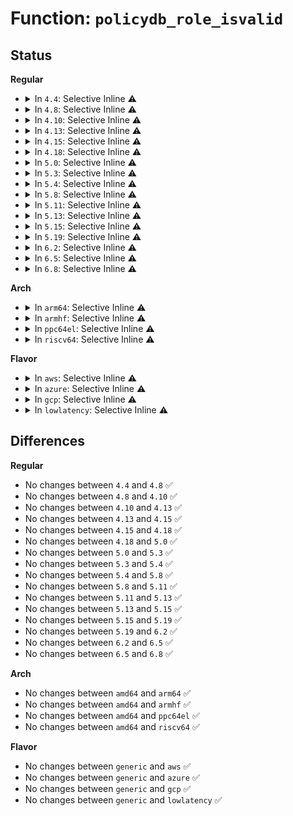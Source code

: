 # Function: <code>policydb_role_isvalid</code>

## Status
<b>Regular</b>
<ul>
<li>
<details>
<summary>In <code>4.4</code>: Selective Inline ⚠️</summary>

```c
int policydb_role_isvalid(struct policydb *p, unsigned int role);
```

**Collision:** Unique Global

**Inline:** Selective

**Transformation:** False

**Instances:**

```
In security/selinux/ss/policydb.c (ffffffff813530b0)
Location: security/selinux/ss/policydb.c:930
Inline: True
Inline callers:
  - security/selinux/ss/policydb.c:policydb_read
  - security/selinux/ss/policydb.c:policydb_read
  - security/selinux/ss/policydb.c:policydb_read
  - security/selinux/ss/policydb.c:policydb_read
```
**Symbols:**

```
ffffffff813530b0-ffffffff813530c9: policydb_role_isvalid (STB_GLOBAL)
```
</details>
</li>
<li>
<details>
<summary>In <code>4.8</code>: Selective Inline ⚠️</summary>

```c
int policydb_role_isvalid(struct policydb *p, unsigned int role);
```

**Collision:** Unique Global

**Inline:** Selective

**Transformation:** False

**Instances:**

```
In security/selinux/ss/policydb.c (ffffffff81389876)
Location: security/selinux/ss/policydb.c:930
Inline: True
Inline callers:
  - security/selinux/ss/policydb.c:policydb_read
  - security/selinux/ss/policydb.c:policydb_read
  - security/selinux/ss/policydb.c:policydb_read
  - security/selinux/ss/policydb.c:policydb_read
```
**Symbols:**

```
ffffffff813890b0-ffffffff813890ca: policydb_role_isvalid (STB_GLOBAL)
```
</details>
</li>
<li>
<details>
<summary>In <code>4.10</code>: Selective Inline ⚠️</summary>

```c
int policydb_role_isvalid(struct policydb *p, unsigned int role);
```

**Collision:** Unique Global

**Inline:** Selective

**Transformation:** False

**Instances:**

```
In security/selinux/ss/policydb.c (ffffffff813a033d)
Location: security/selinux/ss/policydb.c:930
Inline: True
Inline callers:
  - security/selinux/ss/policydb.c:policydb_read
  - security/selinux/ss/policydb.c:policydb_read
  - security/selinux/ss/policydb.c:policydb_read
  - security/selinux/ss/policydb.c:policydb_read
```
**Symbols:**

```
ffffffff8139fb60-ffffffff8139fb7a: policydb_role_isvalid (STB_GLOBAL)
```
</details>
</li>
<li>
<details>
<summary>In <code>4.13</code>: Selective Inline ⚠️</summary>

```c
int policydb_role_isvalid(struct policydb *p, unsigned int role);
```

**Collision:** Unique Global

**Inline:** Selective

**Transformation:** False

**Instances:**

```
In security/selinux/ss/policydb.c (ffffffff813b6b4b)
Location: security/selinux/ss/policydb.c:932
Inline: True
Inline callers:
  - security/selinux/ss/policydb.c:policydb_read
  - security/selinux/ss/policydb.c:policydb_read
  - security/selinux/ss/policydb.c:policydb_read
  - security/selinux/ss/policydb.c:policydb_read
```
**Symbols:**

```
ffffffff813b6290-ffffffff813b62a9: policydb_role_isvalid (STB_GLOBAL)
```
</details>
</li>
<li>
<details>
<summary>In <code>4.15</code>: Selective Inline ⚠️</summary>

```c
int policydb_role_isvalid(struct policydb *p, unsigned int role);
```

**Collision:** Unique Global

**Inline:** Selective

**Transformation:** False

**Instances:**

```
In security/selinux/ss/policydb.c (ffffffff813dccad)
Location: security/selinux/ss/policydb.c:932
Inline: True
Inline callers:
  - security/selinux/ss/policydb.c:policydb_read
  - security/selinux/ss/policydb.c:policydb_read
  - security/selinux/ss/policydb.c:policydb_read
  - security/selinux/ss/policydb.c:policydb_read
```
**Symbols:**

```
ffffffff813dc3f0-ffffffff813dc409: policydb_role_isvalid (STB_GLOBAL)
```
</details>
</li>
<li>
<details>
<summary>In <code>4.18</code>: Selective Inline ⚠️</summary>

```c
int policydb_role_isvalid(struct policydb *p, unsigned int role);
```

**Collision:** Unique Global

**Inline:** Selective

**Transformation:** False

**Instances:**

```
In security/selinux/ss/policydb.c (ffffffff8140d12b)
Location: security/selinux/ss/policydb.c:932
Inline: True
Inline callers:
  - security/selinux/ss/policydb.c:policydb_read
  - security/selinux/ss/policydb.c:policydb_read
  - security/selinux/ss/policydb.c:policydb_read
  - security/selinux/ss/policydb.c:policydb_read
```
**Symbols:**

```
ffffffff8140c900-ffffffff8140c919: policydb_role_isvalid (STB_GLOBAL)
```
</details>
</li>
<li>
<details>
<summary>In <code>5.0</code>: Selective Inline ⚠️</summary>

```c
int policydb_role_isvalid(struct policydb *p, unsigned int role);
```

**Collision:** Unique Global

**Inline:** Selective

**Transformation:** False

**Instances:**

```
In security/selinux/ss/policydb.c (ffffffff81429dfb)
Location: security/selinux/ss/policydb.c:943
Inline: True
Inline callers:
  - security/selinux/ss/policydb.c:policydb_read
  - security/selinux/ss/policydb.c:policydb_read
  - security/selinux/ss/policydb.c:policydb_read
  - security/selinux/ss/policydb.c:policydb_read
```
**Symbols:**

```
ffffffff814290e0-ffffffff814290f9: policydb_role_isvalid (STB_GLOBAL)
```
</details>
</li>
<li>
<details>
<summary>In <code>5.3</code>: Selective Inline ⚠️</summary>

```c
int policydb_role_isvalid(struct policydb *p, unsigned int role);
```

**Collision:** Unique Global

**Inline:** Selective

**Transformation:** False

**Instances:**

```
In security/selinux/ss/policydb.c (ffffffff81457a3e)
Location: security/selinux/ss/policydb.c:895
Inline: True
Inline callers:
  - security/selinux/ss/policydb.c:policydb_read
  - security/selinux/ss/policydb.c:policydb_read
  - security/selinux/ss/policydb.c:policydb_read
  - security/selinux/ss/policydb.c:policydb_read
```
**Symbols:**

```
ffffffff81456a70-ffffffff81456a89: policydb_role_isvalid (STB_GLOBAL)
```
</details>
</li>
<li>
<details>
<summary>In <code>5.4</code>: Selective Inline ⚠️</summary>

```c
int policydb_role_isvalid(struct policydb *p, unsigned int role);
```

**Collision:** Unique Global

**Inline:** Selective

**Transformation:** False

**Instances:**

```
In security/selinux/ss/policydb.c (ffffffff814717de)
Location: security/selinux/ss/policydb.c:897
Inline: True
Inline callers:
  - security/selinux/ss/policydb.c:policydb_read
  - security/selinux/ss/policydb.c:policydb_read
  - security/selinux/ss/policydb.c:policydb_read
  - security/selinux/ss/policydb.c:policydb_read
```
**Symbols:**

```
ffffffff81470810-ffffffff81470829: policydb_role_isvalid (STB_GLOBAL)
```
</details>
</li>
<li>
<details>
<summary>In <code>5.8</code>: Selective Inline ⚠️</summary>

```c
int policydb_role_isvalid(struct policydb *p, unsigned int role);
```

**Collision:** Unique Global

**Inline:** Selective

**Transformation:** False

**Instances:**

```
In security/selinux/ss/policydb.c (ffffffff814c6b97)
Location: security/selinux/ss/policydb.c:883
Inline: True
Inline callers:
  - security/selinux/ss/policydb.c:policydb_read
  - security/selinux/ss/policydb.c:policydb_read
  - security/selinux/ss/policydb.c:policydb_read
  - security/selinux/ss/policydb.c:policydb_read
```
**Symbols:**

```
ffffffff814c5c50-ffffffff814c5c69: policydb_role_isvalid (STB_GLOBAL)
```
</details>
</li>
<li>
<details>
<summary>In <code>5.11</code>: Selective Inline ⚠️</summary>

```c
int policydb_role_isvalid(struct policydb *p, unsigned int role);
```

**Collision:** Unique Global

**Inline:** Selective

**Transformation:** False

**Instances:**

```
In security/selinux/ss/policydb.c (ffffffff814e4bc0)
Location: security/selinux/ss/policydb.c:915
Inline: True
Inline callers:
  - security/selinux/ss/policydb.c:policydb_read
  - security/selinux/ss/policydb.c:policydb_read
  - security/selinux/ss/policydb.c:policydb_read
  - security/selinux/ss/policydb.c:policydb_read
```
**Symbols:**

```
ffffffff814e3c90-ffffffff814e3ca9: policydb_role_isvalid (STB_GLOBAL)
```
</details>
</li>
<li>
<details>
<summary>In <code>5.13</code>: Selective Inline ⚠️</summary>

```c
int policydb_role_isvalid(struct policydb *p, unsigned int role);
```

**Collision:** Unique Global

**Inline:** Selective

**Transformation:** False

**Instances:**

```
In security/selinux/ss/policydb.c (ffffffff814eb58b)
Location: security/selinux/ss/policydb.c:913
Inline: True
Inline callers:
  - security/selinux/ss/policydb.c:policydb_read
  - security/selinux/ss/policydb.c:policydb_read
  - security/selinux/ss/policydb.c:policydb_read
  - security/selinux/ss/policydb.c:policydb_read
```
**Symbols:**

```
ffffffff814ea650-ffffffff814ea669: policydb_role_isvalid (STB_GLOBAL)
```
</details>
</li>
<li>
<details>
<summary>In <code>5.15</code>: Selective Inline ⚠️</summary>

```c
int policydb_role_isvalid(struct policydb *p, unsigned int role);
```

**Collision:** Unique Global

**Inline:** Selective

**Transformation:** False

**Instances:**

```
In security/selinux/ss/policydb.c (ffffffff81545030)
Location: security/selinux/ss/policydb.c:913
Inline: True
Inline callers:
  - security/selinux/ss/policydb.c:policydb_read
  - security/selinux/ss/policydb.c:policydb_read
  - security/selinux/ss/policydb.c:policydb_read
  - security/selinux/ss/policydb.c:policydb_read
```
**Symbols:**

```
ffffffff81544070-ffffffff81544089: policydb_role_isvalid (STB_GLOBAL)
```
</details>
</li>
<li>
<details>
<summary>In <code>5.19</code>: Selective Inline ⚠️</summary>

```c
int policydb_role_isvalid(struct policydb *p, unsigned int role);
```

**Collision:** Unique Global

**Inline:** Selective

**Transformation:** False

**Instances:**

```
In security/selinux/ss/policydb.c (ffffffff815dda3d)
Location: security/selinux/ss/policydb.c:907
Inline: True
Inline callers:
  - security/selinux/ss/policydb.c:policydb_read
  - security/selinux/ss/policydb.c:policydb_read
  - security/selinux/ss/policydb.c:policydb_read
  - security/selinux/ss/policydb.c:policydb_read
```
**Symbols:**

```
ffffffff815dc970-ffffffff815dc991: policydb_role_isvalid (STB_GLOBAL)
```
</details>
</li>
<li>
<details>
<summary>In <code>6.2</code>: Selective Inline ⚠️</summary>

```c
int policydb_role_isvalid(struct policydb *p, unsigned int role);
```

**Collision:** Unique Global

**Inline:** Selective

**Transformation:** False

**Instances:**

```
In security/selinux/ss/policydb.c (ffffffff8168cb1c)
Location: security/selinux/ss/policydb.c:907
Inline: True
Inline callers:
  - security/selinux/ss/policydb.c:policydb_read
  - security/selinux/ss/policydb.c:policydb_read
  - security/selinux/ss/policydb.c:policydb_read
  - security/selinux/ss/policydb.c:policydb_read
```
**Symbols:**

```
ffffffff8168b510-ffffffff8168b531: policydb_role_isvalid (STB_GLOBAL)
```
</details>
</li>
<li>
<details>
<summary>In <code>6.5</code>: Selective Inline ⚠️</summary>

```c
int policydb_role_isvalid(struct policydb *p, unsigned int role);
```

**Collision:** Unique Global

**Inline:** Selective

**Transformation:** False

**Instances:**

```
In security/selinux/ss/policydb.c (ffffffff816c4e55)
Location: security/selinux/ss/policydb.c:907
Inline: True
Inline callers:
  - security/selinux/ss/policydb.c:policydb_read
  - security/selinux/ss/policydb.c:policydb_read
  - security/selinux/ss/policydb.c:policydb_read
  - security/selinux/ss/policydb.c:policydb_read
```
**Symbols:**

```
ffffffff816c3880-ffffffff816c38a1: policydb_role_isvalid (STB_GLOBAL)
```
</details>
</li>
<li>
<details>
<summary>In <code>6.8</code>: Selective Inline ⚠️</summary>

```c
int policydb_role_isvalid(struct policydb *p, unsigned int role);
```

**Collision:** Unique Global

**Inline:** Selective

**Transformation:** False

**Instances:**

```
In security/selinux/ss/policydb.c (ffffffff81701a48)
Location: security/selinux/ss/policydb.c:928
Inline: True
Inline callers:
  - security/selinux/ss/policydb.c:policydb_read
  - security/selinux/ss/policydb.c:policydb_read
  - security/selinux/ss/policydb.c:policydb_read
  - security/selinux/ss/policydb.c:policydb_read
```
**Symbols:**

```
ffffffff81700380-ffffffff817003a1: policydb_role_isvalid (STB_GLOBAL)
```
</details>
</li>
</ul>
<b>Arch</b>
<ul>
<li>
<details>
<summary>In <code>arm64</code>: Selective Inline ⚠️</summary>

```c
int policydb_role_isvalid(struct policydb *p, unsigned int role);
```

**Collision:** Unique Global

**Inline:** Selective

**Transformation:** False

**Instances:**

```
In security/selinux/ss/policydb.c (ffff800010560eec)
Location: security/selinux/ss/policydb.c:897
Inline: True
Inline callers:
  - security/selinux/ss/policydb.c:policydb_read
  - security/selinux/ss/policydb.c:policydb_read
  - security/selinux/ss/policydb.c:policydb_read
  - security/selinux/ss/policydb.c:policydb_read
```
**Symbols:**

```
ffff80001055ff10-ffff80001055ff4c: policydb_role_isvalid (STB_GLOBAL)
```
</details>
</li>
<li>
<details>
<summary>In <code>armhf</code>: Selective Inline ⚠️</summary>

```c
int policydb_role_isvalid(struct policydb *p, unsigned int role);
```

**Collision:** Unique Global

**Inline:** Selective

**Transformation:** False

**Instances:**

```
In security/selinux/ss/policydb.c (c07157e0)
Location: security/selinux/ss/policydb.c:897
Inline: True
Inline callers:
  - security/selinux/ss/policydb.c:policydb_read
  - security/selinux/ss/policydb.c:policydb_read
  - security/selinux/ss/policydb.c:policydb_read
  - security/selinux/ss/policydb.c:policydb_read
```
**Symbols:**

```
c071467c-c07146b4: policydb_role_isvalid (STB_GLOBAL)
```
</details>
</li>
<li>
<details>
<summary>In <code>ppc64el</code>: Selective Inline ⚠️</summary>

```c
int policydb_role_isvalid(struct policydb *p, unsigned int role);
```

**Collision:** Unique Global

**Inline:** Selective

**Transformation:** False

**Instances:**

```
In security/selinux/ss/policydb.c (c0000000006c2234)
Location: security/selinux/ss/policydb.c:897
Inline: True
Inline callers:
  - security/selinux/ss/policydb.c:policydb_read
  - security/selinux/ss/policydb.c:policydb_read
  - security/selinux/ss/policydb.c:policydb_read
  - security/selinux/ss/policydb.c:policydb_read
```
**Symbols:**

```
c0000000006c0a80-c0000000006c0ab8: policydb_role_isvalid (STB_GLOBAL)
```
</details>
</li>
<li>
<details>
<summary>In <code>riscv64</code>: Selective Inline ⚠️</summary>

```c
int policydb_role_isvalid(struct policydb *p, unsigned int role);
```

**Collision:** Unique Global

**Inline:** Selective

**Transformation:** False

**Instances:**

```
In security/selinux/ss/policydb.c (ffffffe0003b7824)
Location: security/selinux/ss/policydb.c:897
Inline: True
Inline callers:
  - security/selinux/ss/policydb.c:policydb_read
  - security/selinux/ss/policydb.c:policydb_read
  - security/selinux/ss/policydb.c:policydb_read
  - security/selinux/ss/policydb.c:policydb_read
```
**Symbols:**

```
ffffffe0003b699c-ffffffe0003b69d4: policydb_role_isvalid (STB_GLOBAL)
```
</details>
</li>
</ul>
<b>Flavor</b>
<ul>
<li>
<details>
<summary>In <code>aws</code>: Selective Inline ⚠️</summary>

```c
int policydb_role_isvalid(struct policydb *p, unsigned int role);
```

**Collision:** Unique Global

**Inline:** Selective

**Transformation:** False

**Instances:**

```
In security/selinux/ss/policydb.c (ffffffff81469dbe)
Location: security/selinux/ss/policydb.c:897
Inline: True
Inline callers:
  - security/selinux/ss/policydb.c:policydb_read
  - security/selinux/ss/policydb.c:policydb_read
  - security/selinux/ss/policydb.c:policydb_read
  - security/selinux/ss/policydb.c:policydb_read
```
**Symbols:**

```
ffffffff81468df0-ffffffff81468e09: policydb_role_isvalid (STB_GLOBAL)
```
</details>
</li>
<li>
<details>
<summary>In <code>azure</code>: Selective Inline ⚠️</summary>

```c
int policydb_role_isvalid(struct policydb *p, unsigned int role);
```

**Collision:** Unique Global

**Inline:** Selective

**Transformation:** False

**Instances:**

```
In security/selinux/ss/policydb.c (ffffffff8145a7ee)
Location: security/selinux/ss/policydb.c:897
Inline: True
Inline callers:
  - security/selinux/ss/policydb.c:policydb_read
  - security/selinux/ss/policydb.c:policydb_read
  - security/selinux/ss/policydb.c:policydb_read
  - security/selinux/ss/policydb.c:policydb_read
```
**Symbols:**

```
ffffffff81459820-ffffffff81459839: policydb_role_isvalid (STB_GLOBAL)
```
</details>
</li>
<li>
<details>
<summary>In <code>gcp</code>: Selective Inline ⚠️</summary>

```c
int policydb_role_isvalid(struct policydb *p, unsigned int role);
```

**Collision:** Unique Global

**Inline:** Selective

**Transformation:** False

**Instances:**

```
In security/selinux/ss/policydb.c (ffffffff81465e5e)
Location: security/selinux/ss/policydb.c:897
Inline: True
Inline callers:
  - security/selinux/ss/policydb.c:policydb_read
  - security/selinux/ss/policydb.c:policydb_read
  - security/selinux/ss/policydb.c:policydb_read
  - security/selinux/ss/policydb.c:policydb_read
```
**Symbols:**

```
ffffffff81464e90-ffffffff81464ea9: policydb_role_isvalid (STB_GLOBAL)
```
</details>
</li>
<li>
<details>
<summary>In <code>lowlatency</code>: Selective Inline ⚠️</summary>

```c
int policydb_role_isvalid(struct policydb *p, unsigned int role);
```

**Collision:** Unique Global

**Inline:** Selective

**Transformation:** False

**Instances:**

```
In security/selinux/ss/policydb.c (ffffffff8147d63e)
Location: security/selinux/ss/policydb.c:897
Inline: True
Inline callers:
  - security/selinux/ss/policydb.c:policydb_read
  - security/selinux/ss/policydb.c:policydb_read
  - security/selinux/ss/policydb.c:policydb_read
  - security/selinux/ss/policydb.c:policydb_read
```
**Symbols:**

```
ffffffff8147c670-ffffffff8147c689: policydb_role_isvalid (STB_GLOBAL)
```
</details>
</li>
</ul>

## Differences
<b>Regular</b>
<ul>
<li>
No changes between <code>4.4</code> and <code>4.8</code> ✅
</li>
<li>
No changes between <code>4.8</code> and <code>4.10</code> ✅
</li>
<li>
No changes between <code>4.10</code> and <code>4.13</code> ✅
</li>
<li>
No changes between <code>4.13</code> and <code>4.15</code> ✅
</li>
<li>
No changes between <code>4.15</code> and <code>4.18</code> ✅
</li>
<li>
No changes between <code>4.18</code> and <code>5.0</code> ✅
</li>
<li>
No changes between <code>5.0</code> and <code>5.3</code> ✅
</li>
<li>
No changes between <code>5.3</code> and <code>5.4</code> ✅
</li>
<li>
No changes between <code>5.4</code> and <code>5.8</code> ✅
</li>
<li>
No changes between <code>5.8</code> and <code>5.11</code> ✅
</li>
<li>
No changes between <code>5.11</code> and <code>5.13</code> ✅
</li>
<li>
No changes between <code>5.13</code> and <code>5.15</code> ✅
</li>
<li>
No changes between <code>5.15</code> and <code>5.19</code> ✅
</li>
<li>
No changes between <code>5.19</code> and <code>6.2</code> ✅
</li>
<li>
No changes between <code>6.2</code> and <code>6.5</code> ✅
</li>
<li>
No changes between <code>6.5</code> and <code>6.8</code> ✅
</li>
</ul>
<b>Arch</b>
<ul>
<li>
No changes between <code>amd64</code> and <code>arm64</code> ✅
</li>
<li>
No changes between <code>amd64</code> and <code>armhf</code> ✅
</li>
<li>
No changes between <code>amd64</code> and <code>ppc64el</code> ✅
</li>
<li>
No changes between <code>amd64</code> and <code>riscv64</code> ✅
</li>
</ul>
<b>Flavor</b>
<ul>
<li>
No changes between <code>generic</code> and <code>aws</code> ✅
</li>
<li>
No changes between <code>generic</code> and <code>azure</code> ✅
</li>
<li>
No changes between <code>generic</code> and <code>gcp</code> ✅
</li>
<li>
No changes between <code>generic</code> and <code>lowlatency</code> ✅
</li>
</ul>
